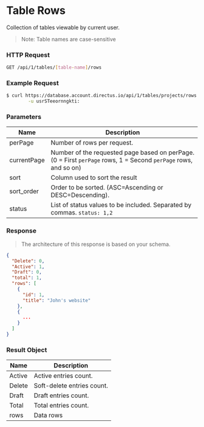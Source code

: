 # Table Rows

Collection of tables viewable by current user.

> Note: Table names are case-sensitive

### HTTP Request

```bash
GET /api/1/tables/[table-name]/rows
```

### Example Request

```bash
$ curl https://database.account.directus.io/api/1/tables/projects/rows \
        -u usrSTeeornngkti:
```

### Parameters

Name        | Description
----------- | ------------
perPage     | Number of rows per request.
currentPage | Number of the requested page based on perPage. (0 = First `perPage` rows, 1 = Second `perPage` rows, and so on)
sort        | Column used to sort the result
sort_order  | Order to be sorted. (ASC=Ascending or DESC=Descending).
status      | List of status values to be included. Separated by commas. `status: 1,2`

### Response

> The architecture of this response is based on your schema.

```json
{
  "Delete": 0,
  "Active": 1,
  "Draft": 0,
  "total": 1,
  "rows": [
    {
      "id": 1,
      "title": "John's website"
    },
    {
      ...
    }
  ]
}
```

### Result Object

Name        | Description
----------- | ------------
Active      | Active entries count.
Delete      | Soft-delete entries count.
Draft       | Draft entries count.
Total       | Total entries count.
rows        | Data rows
